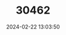 ---
title: "30462"
category: "Myrceugenia schulzei"
draft: false
date: 2024-02-22 13:03:50
languages:
  Spanish; Castilian: ["Luma de Masafuera"]
---
